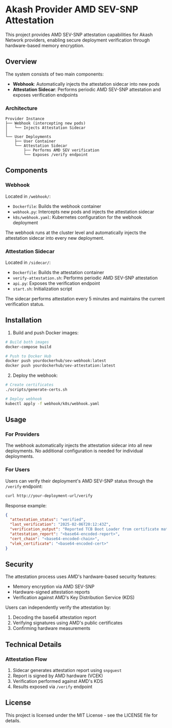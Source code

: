 # Akash Provider AMD SEV-SNP Attestation

This project provides AMD SEV-SNP attestation capabilities for Akash Network providers, enabling secure deployment verification through hardware-based memory encryption.

## Overview

The system consists of two main components:
- **Webhook**: Automatically injects the attestation sidecar into new pods
- **Attestation Sidecar**: Performs periodic AMD SEV-SNP attestation and exposes verification endpoints

### Architecture
```
Provider Instance
├── Webhook (intercepting new pods)
│   └── Injects Attestation Sidecar
│
└── User Deployments
    ├── User Container
    └── Attestation Sidecar
        ├── Performs AMD SEV verification
        └── Exposes /verify endpoint
```

## Components

### Webhook
Located in `/webhook/`:
- `Dockerfile`: Builds the webhook container
- `webhook.py`: Intercepts new pods and injects the attestation sidecar
- `k8s/webhook.yaml`: Kubernetes configuration for the webhook deployment

The webhook runs at the cluster level and automatically injects the attestation sidecar into every new deployment.

### Attestation Sidecar
Located in `/sidecar/`:
- `Dockerfile`: Builds the attestation container
- `verify-attestation.sh`: Performs periodic AMD SEV-SNP attestation
- `api.py`: Exposes the verification endpoint
- `start.sh`: Initialization script

The sidecar performs attestation every 5 minutes and maintains the current verification status.

## Installation

1. Build and push Docker images:
```bash
# Build both images
docker-compose build

# Push to Docker Hub
docker push yourdockerhub/sev-webhook:latest
docker push yourdockerhub/sev-attestation:latest
```

2. Deploy the webhook:
```bash
# Create certificates
./scripts/generate-certs.sh

# Deploy webhook
kubectl apply -f webhook/k8s/webhook.yaml
```

## Usage

### For Providers
The webhook automatically injects the attestation sidecar into all new deployments. No additional configuration is needed for individual deployments.

### For Users
Users can verify their deployment's AMD SEV-SNP status through the `/verify` endpoint:
```bash
curl http://your-deployment-url/verify
```

Response example:
```json
{
  "attestation_status": "verified",
  "last_verification": "2025-02-06T20:12:43Z",
  "verification_output": "Reported TCB Boot Loader from certificate matches...",
  "attestation_report": "<base64-encoded-report>",
  "cert_chain": "<base64-encoded-chain>",
  "vlek_certificate": "<base64-encoded-cert>"
}
```

## Security

The attestation process uses AMD's hardware-based security features:
- Memory encryption via AMD SEV-SNP
- Hardware-signed attestation reports
- Verification against AMD's Key Distribution Service (KDS)

Users can independently verify the attestation by:
1. Decoding the base64 attestation report
2. Verifying signatures using AMD's public certificates
3. Confirming hardware measurements

## Technical Details

### Attestation Flow
1. Sidecar generates attestation report using `snpguest`
2. Report is signed by AMD hardware (VCEK)
3. Verification performed against AMD's KDS
4. Results exposed via `/verify` endpoint

## License

This project is licensed under the MIT License - see the LICENSE file for details.

